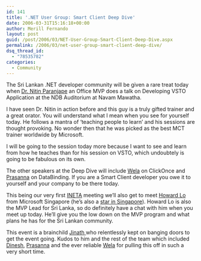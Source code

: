 ```yaml
---
id: 141
title: '.NET User Group: Smart Client Deep Dive'
date: 2006-03-31T15:16:18+00:00
author: Merill Fernando
layout: post
guid: /post/2006/03/NET-User-Group-Smart-Client-Deep-Dive.aspx
permalink: /2006/03/net-user-group-smart-client-deep-dive/
dsq_thread_id:
  - "78535782"
categories:
  - Community
---
```

<p>The Sri Lankan .NET developer community will be given a rare treat today when <a href="http://www.maestros.net/pages/Mgmt%20Profile1.asp">Dr. Nitin Paranjape</a>&nbsp;an Office MVP does a talk on Developing VSTO Application at the NDB Auditorium at Navam Mawatha. </p>
<p>I have seen Dr. Nitin in action before and this guy is a truly gifted trainer and a great orator.&nbsp;You will understand what I mean when you see for yourself today.&nbsp;He follows a mantra of &lsquo;teaching people to learn&rsquo; and his sessions are thought provoking. No wonder then that he was picked as the best MCT trainer worldwide by Microsoft.</p>
<p>I will be going to the session today more because I want to see and learn from how he teaches than for his session on VSTO, which undoubtely is going to be fabulous on its own.</p>
<p>The other speakers at the Deep Dive will include <a href="http://welasharp.net/">Wela</a> on ClickOnce and <a href="http://thedeveloper.blogspot.com/">Prasanna</a> on DataBinding. If you are a Smart Client developer you owe it to yourself and your company to be there today.</p>
<p>This being our very first <a href="http://www.ineta.org/">INETA</a> meeting we&rsquo;ll also get to meet <a href="http://thespoke.net/blogs/howard">Howard Lo</a> from Microsoft Singapore (he&rsquo;s also a <a href="http://ch5.mediacorptv.com/eyeforaguy2/bios_howard.htm">star in Singapore</a>). Howard Lo is also the MVP Lead for Sri Lanka, so do definitely have a chat with him when you meet up today. He&rsquo;ll give you the low down on the MVP program and what plans he has for the Sri Lankan community.</p>
<p>This event is a brainchild <a href="http://jinath.weblogs.us/">Jinath </a>who relentlessly kept on banging doors to get the event going. Kudos to him and the rest of the team which included <a href="http://spaces.msn.com/members/dineshpriyankara">Dinesh</a>, <a href="http://thedeveloper.blogspot.com/">Prasanna</a> and the ever reliable <a href="http://welasharp.net/">Wela</a> for pulling this off in such a very short time.</p>